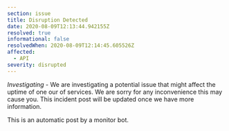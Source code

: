```yaml
---
section: issue
title: Disruption Detected
date: 2020-08-09T12:13:44.942155Z
resolved: true
informational: false
resolvedWhen: 2020-08-09T12:14:45.605526Z
affected:
  - API
severity: disrupted
---
```

*Investigating* - We are investigating a potential issue that might affect the uptime of one our of services. We are sorry for any inconvenience this may cause you. This incident post will be updated once we have more information.

This is an automatic post by a monitor bot.
        